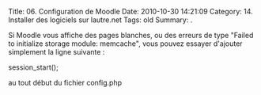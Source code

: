 Title: 06. Configuration de Moodle 
Date: 2010-10-30 14:21:09
Category: 14. Installer des logiciels sur lautre.net
Tags: old
Summary:  . 

Si Moodle vous affiche des pages blanches, ou des erreurs de type "Failed to initialize storage module: memcache", vous pouvez essayer d'ajouter simplement la ligne suivante :


<quote>session_start();</quote>
 

au tout début du fichier config.php 
